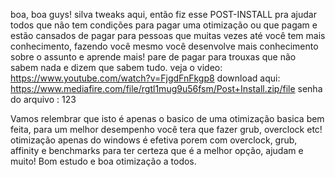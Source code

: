 boa, boa guys!
silva tweaks aqui, então fiz esse POST-INSTALL pra ajudar todos que não tem condições para pagar uma otimização ou que pagam e estão cansados de pagar para pessoas que muitas vezes até você tem mais conhecimento, fazendo você mesmo você desenvolve mais conhecimento sobre o assunto e aprende mais! pare de pagar para trouxas que não sabem nada e dizem que sabem tudo.
veja o video: https://www.youtube.com/watch?v=FjgdFnFkgp8
download aqui: https://www.mediafire.com/file/rgtl1mug9u56fsm/Post+Install.zip/file 
senha do arquivo : 123

Vamos relembrar que isto é apenas o basico de uma otimização basica bem feita, para um melhor desempenho você tera que fazer grub, overclock etc! otimização apenas do windows é efetiva porem com overclock, grub, affinity e benchmarks para ter certeza que é a melhor opção, ajudam e muito!
Bom estudo e boa otimização a todos.
